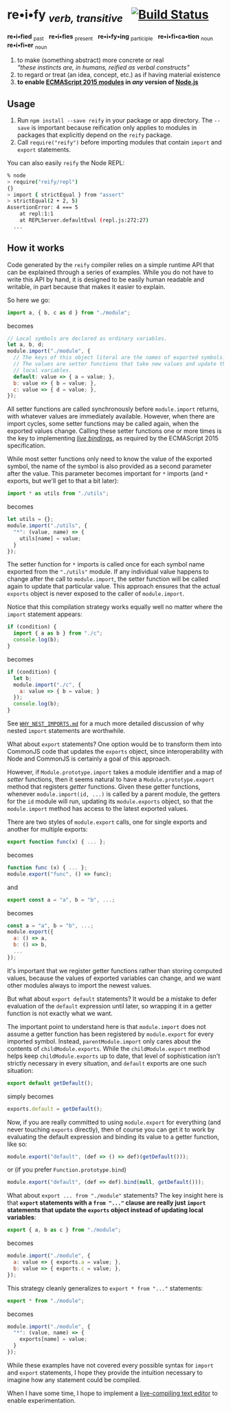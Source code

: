 # re•i•fy <sub>_verb, transitive_</sub> &nbsp; [![Build Status](https://travis-ci.org/benjamn/reify.svg?branch=master)](https://travis-ci.org/benjamn/reify)

**re•i•fied** <sub>past</sub> &nbsp; **re•i•fies** <sub>present</sub> &nbsp; **re•i•fy•ing** <sub>participle</sub> &nbsp; **re•i•fi•ca•tion** <sub>noun</sub> &nbsp; **re•i•fi•er** <sub>noun</sub>

  1. to make (something abstract) more concrete or real<br>
     _"these instincts are, in humans, reified as verbal constructs"_
  2. to regard or treat (an idea, concept, etc.) as if having material existence
  3. **to enable [ECMAScript 2015 modules](http://www.2ality.com/2014/09/es6-modules-final.html) in *any* version of [Node.js](https://nodejs.org)**

Usage
---

  1. Run `npm install --save reify` in your package or app directory. The
     `--save` is important because reification only applies to modules in
     packages that explicitly depend on the `reify` package.
  2. Call `require("reify")` before importing modules that contain `import`
     and `export` statements.

You can also easily `reify` the Node REPL:

```sh
% node
> require("reify/repl")
{}
> import { strictEqual } from "assert"
> strictEqual(2 + 2, 5)
AssertionError: 4 === 5
    at repl:1:1
    at REPLServer.defaultEval (repl.js:272:27)
  ...
```

How it works
---

Code generated by the `reify` compiler relies on a simple runtime API that
can be explained through a series of examples. While you do not have to
write this API by hand, it is designed to be easily human readable and
writable, in part because that makes it easier to explain.

So here we go:

```js
import a, { b, c as d } from "./module";
```
becomes
```js
// Local symbols are declared as ordinary variables.
let a, b, d;
module.import("./module", {
  // The keys of this object literal are the names of exported symbols.
  // The values are setter functions that take new values and update the
  // local variables.
  default: value => { a = value; },
  b: value => { b = value; },
  c: value => { d = value; },
});
```

All setter functions are called synchronously before `module.import`
returns, with whatever values are immediately available. However, when
there are import cycles, some setter functions may be called again, when
the exported values change. Calling these setter functions one or more
times is the key to implementing [*live
bindings*](http://www.2ality.com/2015/07/es6-module-exports.html), as
required by the ECMAScript 2015 specification.

While most setter functions only need to know the value of the exported
symbol, the name of the symbol is also provided as a second parameter
after the value. This parameter becomes important for `*` imports (and `*`
exports, but we'll get to that a bit later):

```js
import * as utils from "./utils";
```
becomes
```js
let utils = {};
module.import("./utils", {
  "*": (value, name) => {
    utils[name] = value;
  }
});
```

The setter function for `*` imports is called once for each symbol name
exported from the `"./utils"` module. If any individual value happens to
change after the call to `module.import`, the setter function will be
called again to update that particular value. This approach ensures that
the actual `exports` object is never exposed to the caller of
`module.import`.

Notice that this compilation strategy works equally well no matter where
the `import` statement appears:

```js
if (condition) {
  import { a as b } from "./c";
  console.log(b);
}
```
becomes
```js
if (condition) {
  let b;
  module.import("./c", {
    a: value => { b = value; }
  });
  console.log(b);
}
```

See [`WHY_NEST_IMPORTS.md`](WHY_NEST_IMPORTS.md) for a much more detailed
discussion of why nested `import` statements are worthwhile.

What about `export` statements? One option would be to transform them into
CommonJS code that updates the `exports` object, since interoperability
with Node and CommonJS is certainly a goal of this approach.

However, if `Module.prototype.import` takes a module identifier and a map
of *setter* functions, then it seems natural to have a
`Module.prototype.export` method that registers *getter* functions. Given
these getter functions, whenever `module.import(id, ...)` is called by a
parent module, the getters for the `id` module will run, updating its
`module.exports` object, so that the `module.import` method has access to
the latest exported values.

There are two styles of `module.export` calls, one for single exports and
another for multiple exports:

```js
export function func(x) { ... };
```
becomes
```js
function func (x) { ... };
module.export("func", () => func);
```

and

```js
export const a = "a", b = "b", ...;
```
becomes
```js
const a = "a", b = "b", ...;
module.export({
  a: () => a,
  b: () => b,
  ...
});
```

It's important that we register getter functions rather than storing
computed values, because the values of exported variables can change, and
we want other modules always to import the newest values.

But what about `export default` statements? It would be a mistake to defer
evaluation of the `default` expression until later, so wrapping it in a
getter function is not exactly what we want.

The important point to understand here is that `module.import` does not
assume a getter function has been registered by `module.export` for every
imported symbol. Instead, `parentModule.import` only cares about the
contents of `childModule.exports`. While the `childModule.export` method
helps keep `childModule.exports` up to date, that level of sophistication
isn't strictly necessary in every situation, and `default` exports are one
such situation:

```js
export default getDefault();
```
simply becomes
```js
exports.default = getDefault();
```

Now, if you are really committed to using `module.export` for everything
(and never touching `exports` directly), then of course you can get it to
work by evaluating the default expression and binding its value to a
getter function, like so:

```js
module.export("default", (def => () => def)(getDefault()));
```
or (if you prefer `Function.prototype.bind`)
```js
module.export("default", (def => def).bind(null, getDefault()));
```

What about `export ... from "./module"` statements? The key insight here
is that **`export` statements with a `from "..."` clause are really just
`import` statements that update the `exports` object instead of updating
local variables**:

```js
export { a, b as c } from "./module";
```
becomes
```js
module.import("./module", {
  a: value => { exports.a = value; },
  b: value => { exports.c = value; },
});
```

This strategy cleanly generalizes to `export * from "..."` statements:

```js
export * from "./module";
```
becomes
```js
module.import("./module", {
  "*": (value, name) => {
    exports[name] = value;
  }
});
```

While these examples have not covered every possible syntax for `import`
and `export` statements, I hope they provide the intuition necessary to
imagine how any statement could be compiled.

When I have some time, I hope to implement a [live-compiling text
editor](https://github.com/benjamn/reify/issues/15) to enable
experimentation.
